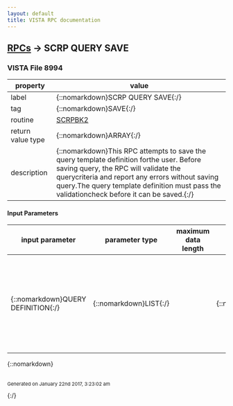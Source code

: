 ```yaml
---
layout: default
title: VISTA RPC documentation
---
```




## [RPCs](TableOfContent.md) &#8594; SCRP QUERY SAVE 



### VISTA File 8994 


 property | value 
--- | --- 
 label | {::nomarkdown}SCRP QUERY SAVE{:/}
 tag | {::nomarkdown}SAVE{:/}
 routine | [SCRPBK2](http://code.osehra.org/dox/Routine_SCRPBK2_source.html)
 return value type | {::nomarkdown}ARRAY{:/}
 description | {::nomarkdown}This RPC attempts to save the query template definition forthe user. Before saving query, the RPC will validate the querycriteria and report any errors without saving query.The query template definition must pass the validationcheck before it can be saved.{:/}

#### Input Parameters

| input parameter | parameter type | maximum data length | required | description | 
| --- | --- | --- | --- | --- | 
| {::nomarkdown}QUERY DEFINITION{:/} | {::nomarkdown}LIST{:/} |  | {::nomarkdown}true{:/} | {::nomarkdown}This parameter contains the complete definition of the querytemplate. The format of the definition data is defined bythe TScQryDef.BuildQuery method on the client.{:/} | 

{::nomarkdown} <br/><br/><p style="font-size: 11px">Generated on January 22nd 2017, 3:23:02 am</p>{:/}